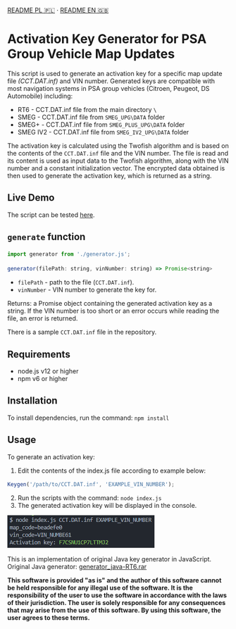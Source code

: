 [README PL 🇵🇱](https://github.com/HotFr1dge/psa-maps-activation-tool/blob/main/readme.pl-PL.md) · [README EN 🇬🇧](https://github.com/HotFr1dge/psa-maps-activation-tool/blob/main/readme.md)

# Activation Key Generator for PSA Group Vehicle Map Updates

This script is used to generate an activation key for a specific map update file _(CCT.DAT.inf)_ and VIN number. Generated keys are compatible with most navigation systems in PSA group vehicles (Citroen, Peugeot, DS Automobile) including:

-   RT6 - CCT.DAT.inf file from the main directory `\`
-   SMEG - CCT.DAT.inf file from `SMEG_UPG\DATA` folder
-   SMEG+ - CCT.DAT.inf file from `SMEG_PLUS_UPG\DATA` folder
-   SMEG IV2 - CCT.DAT.inf file from `SMEG_IV2_UPG\DATA` folder

The activation key is calculated using the Twofish algorithm and is based on the contents of the `CCT.DAT.inf` file and the VIN number. The file is read and its content is used as input data to the Twofish algorithm, along with the VIN number and a constant initialization vector. The encrypted data obtained is then used to generate the activation key, which is returned as a string.

## Live Demo
The script can be tested [here](https://hotfr1dge.pl/mapskeygen/).

## `generate` function
```js
import generator from './generator.js';

generator(filePath: string, vinNumber: string) => Promise<string>
```

-   `filePath` - path to the file (`CCT.DAT.inf`).
-   `vinNumber` - VIN number to generate the key for.

Returns: a Promise object containing the generated activation key as a string. If the VIN number is too short or an error occurs while reading the file, an error is returned.

There is a sample `CCT.DAT.inf` file in the repository.

## Requirements

-   node.js v12 or higher
-   npm v6 or higher

## Installation

To install dependencies, run the command: `npm install`

## Usage

To generate an activation key:
  1. Edit the contents of the index.js file according to example below:
  ```js
  Keygen('/path/to/CCT.DAT.inf', 'EXAMPLE_VIN_NUMBER');
  ```
  2. Run the scripts with the command: `node index.js`
  3. The generated activation key will be displayed in the console.

![Screenshoot](https://github.com/HotFr1dge/psa-maps-activation-tool/blob/main/screenshoot.png?raw=true)

This is an implementation of original Java key generator in JavaScript. Original Java generator: [generator_java-RT6.rar](https://www63.zippyshare.com/v/gVitj91m/file.html)

**This software is provided "as is" and the author of this software cannot be held responsible for any illegal use of the software. It is the responsibility of the user to use the software in accordance with the laws of their jurisdiction. The user is solely responsible for any consequences that may arise from the use of this software. By using this software, the user agrees to these terms.**
